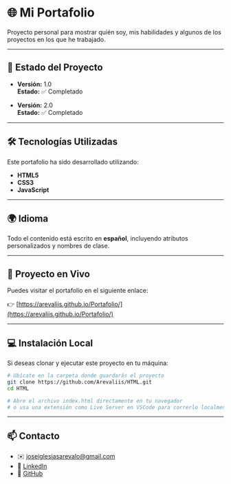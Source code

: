 # 🌐 Mi Portafolio

Proyecto personal para mostrar quién soy, mis habilidades y algunos de los proyectos en los que he trabajado.

---

## 📌 Estado del Proyecto

- **Versión:** 1.0  
**Estado:** ✅ Completado

- **Versión:** 2.0  
**Estado:** ✅ Completado

---

## 🛠️ Tecnologías Utilizadas

Este portafolio ha sido desarrollado utilizando:

- **HTML5**
- **CSS3**
- **JavaScript**

---

## 🌍 Idioma

Todo el contenido está escrito en **español**, incluyendo atributos personalizados y nombres de clase.

---

## 🔗 Proyecto en Vivo

Puedes visitar el portafolio en el siguiente enlace:

👉 [https://arevaliis.github.io/Portafolio/](https://arevaliis.github.io/Portafolio/)

---

## 💻 Instalación Local

Si deseas clonar y ejecutar este proyecto en tu máquina:

```bash
# Ubícate en la carpeta donde guardarás el proyecto
git clone https://github.com/Arevaliis/HTML.git
cd HTML

# Abre el archivo index.html directamente en tu navegador
# o usa una extensión como Live Server en VSCode para correrlo localmente.
```
---

## 📫 Contacto

- ✉️ [joseiglesiasarevalo@gmail.com](mailto:joseiglesiasarevalo@gmail.com)  
- 💼 [LinkedIn](https://www.linkedin.com/in/jose-iglesias-ar%C3%A9valo-812860206/)  
- 🐙 [GitHub](https://github.com/Arevaliis)
